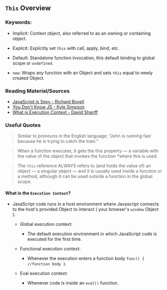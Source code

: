 ## `This` Overview

### Keywords:

- Implicit: Context object, also referred to as an owning or containing object.

- Explicit: Explicitly set `this` with call, apply, bind, etc.

- Default: Standalone function invocation, this default binding to global scope or `undefined`.

- `new`: Wraps any function with an Object and sets `this` equal to newly created Object.

### Reading Material/Sources
- [JavaScript is Sexy - Richard Bovell](http://javascriptissexy.com/understand-javascripts-this-with-clarity-and-master-it/)
- [You Don't Know JS - Kyle Simpson](https://github.com/getify/You-Dont-Know-JS/blob/master/this%20%26%20object%20prototypes/README.md)
- [What is Execution Context - David Shariff](http://davidshariff.com/blog/what-is-the-execution-context-in-javascript/)

### Useful Quotes  
  > Similar to pronouns in the English language; “John is running fast because he is trying to catch the train.”
  
  > When a function executes, it gets the this property — a variable with the value of the object that invokes the function *where this is used.

  > The `this` reference ALWAYS refers to (and holds the value of) an object — a singular object — and it is usually used inside a function or a method, although it can be used outside a function in the global scope.

#### What is the `Execution Context`? 

- JavaScript code runs in a host environment where Javascript connects to the host's provided Object to interact ( your browser's `window` Object ).
  
  - Global execution context:
      - The default execution environment in which JavaScript code is executed for the first time.
  
  - Functional execution context: 
      - Whenever the execution enters a function body `func() { //function body }`.
  
  - Eval execution context:
      - Whenever code is inside an `eval()` function.
  
  
      
